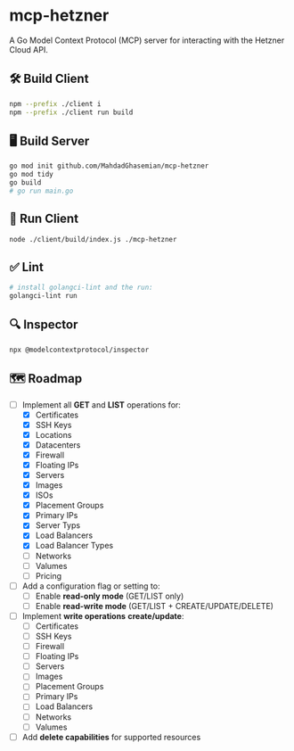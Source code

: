 # mcp-hetzner
A Go Model Context Protocol (MCP) server for interacting with the Hetzner Cloud API.

## 🛠 Build Client
```bash
npm --prefix ./client i
npm --prefix ./client run build
```

## 🖥 Build Server

```bash
go mod init github.com/MahdadGhasemian/mcp-hetzner
go mod tidy
go build
# go run main.go
```

## 🚀 Run Client

```bash
node ./client/build/index.js ./mcp-hetzner
```

## ✅ Lint
```bash
# install golangci-lint and the run:
golangci-lint run
```

## 🔍 Inspector
```bash
npx @modelcontextprotocol/inspector
```

## 🗺 Roadmap
- [ ] Implement all **GET** and **LIST** operations for:
  - [x] Certificates
  - [x] SSH Keys
  - [x] Locations
  - [x] Datacenters
  - [x] Firewall
  - [x] Floating IPs
  - [x] Servers
  - [x] Images
  - [x] ISOs
  - [x] Placement Groups
  - [x] Primary IPs
  - [x] Server Typs
  - [x] Load Balancers
  - [x] Load Balancer Types
  - [ ] Networks
  - [ ] Valumes
  - [ ] Pricing

- [ ] Add a configuration flag or setting to:
  - [ ] Enable **read-only mode** (GET/LIST only)
  - [ ] Enable **read-write mode** (GET/LIST + CREATE/UPDATE/DELETE)

- [ ] Implement **write operations** **create/update**:
  - [ ] Certificates
  - [ ] SSH Keys
  - [ ] Firewall
  - [ ] Floating IPs
  - [ ] Servers
  - [ ] Images
  - [ ] Placement Groups
  - [ ] Primary IPs
  - [ ] Load Balancers
  - [ ] Networks
  - [ ] Valumes

- [ ] Add **delete capabilities** for supported resources